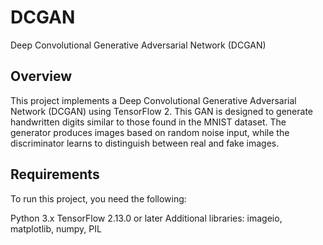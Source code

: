 # DCGAN
Deep Convolutional Generative Adversarial Network (DCGAN)
## Overview
This project implements a Deep Convolutional Generative Adversarial Network (DCGAN) using TensorFlow 2. This GAN is designed to generate handwritten digits similar to those found in the MNIST dataset. The generator produces images based on random noise input, while the discriminator learns to distinguish between real and fake images.

## Requirements
To run this project, you need the following:

Python 3.x
TensorFlow 2.13.0 or later
Additional libraries: imageio, matplotlib, numpy, PIL
